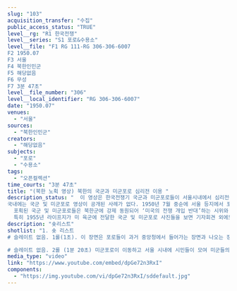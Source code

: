 ```yaml
---
slug: "103"
acquisition_transfer: "수집"
public_access_status: "TRUE"
level__rg: "R1 한국전쟁"
level__series: "S1 포로&수용소"
level__file: "F1 RG 111-RG 306-306-6007
F2 1950.07
F3 서울
F4 북한인민군
F5 해당없음
F6 무성
F7 3분 47초"
level__file_number: "306"
level__local_identifier: "RG 306-306-6007"
date: "1950.07"
venues:
  - "서울"
sources:
  - "북한인민군"
creators:
  - "해당없음"
subjects:
  - "포로"
  - "수용소"
tags:
  - "오픈컬렉션"
time_courts: "3분 47초"
title: "(북한 노획 영상) 북한의 국군과 미군포로 심리전 이용 "
description_status: "  이 영상은 한국전쟁기 국군과 미군포로들이 서울시내에서 심리전에 이용되는 장면으로 구성되어 있다. 북한인민군 통신대 병사가 직접 촬영한 것이며 1950년 9월 서울 수복 이후 미군이 노획한 것이다. 특히 영상에 나오는 장면이 실제 스틸 사진이 100여 장 존재하며 연구팀에서 발굴 및 수집했다.
국내에는 국군 및 미군포로 영상이 공개된 사례가 없다. 1950년 7월 중순에 서울 등지에서 포획된 국군 및 미군포로들이 중앙청과 시내 곳곳에 임시수용되었다가 심리전에 이용되었다.
  포획된 국군 및 미군포로들은 북한군에 강제 동원되어 ‘미국의 전쟁 개입 반대’하는 시위와 행진 그리고 기자회견 등을 강요받아야 했다. 영상에서 북한군 점령 아래서 서울 시내 모습과 시민들 모습이 담겨 있다.
  특히 1955년 라이프지가 미 육군에 전달한 국군 및 미군포로 사진들을 보면 기자회견 외에도 행진과 국군포로 처리 모습, 포획된 포로들이 한강 철교 아래에서 이동하는 장면 등이 나온다."
description: "숏리스트"
shotlist: "1. 숏 리스트
# 슬레이트 없음. 1롤(1초). 이 장면은 포로들이 과거 중앙청에서 들어가는 장면과 나오는 장문을 교차해서 보여주고 있다. (18초) 국군 포로들이 미군포로와 함께 섞여 이동하는 장면이 이어지고 (48초) 중앙청 인근에 모여 있는 국군포로와 경계근무하는 북한인민군 모습이다.

# 슬레이트 없음. 2롤 (1분 20초) 미군포로이 이동하고 서울 시내에 시민들이 모여 미군들의 행진하는 모습을 지켜보고 있다.  (2분 15초) 지금의 서울시의회 앞으로 행진하는 미군과 국군 포로들을 지켜보고 있는 서울 시민들이 이어진다."
media_type: "video"
link: "https://www.youtube.com/embed/dpGe72n3RxI"
components:
  - "https://img.youtube.com/vi/dpGe72n3RxI/sddefault.jpg"
---
```

